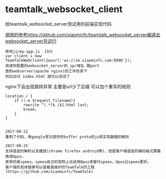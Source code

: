 # teamtalk_websocket_client
给teamtalk_websocket_server测试用的前端实现代码

[弱弱的参考https://github.com/xiaominfc/teamtalk_websocket_server编译出websocket_server并运行](https://github.com/xiaominfc/teamtalk_websocket_server)


```
修改js/my-app.js  15行
var client = new TeamTalkWebClient({wsurl:'ws://im.xiaominfc.com:9090'});
改成你配置的websocket_server的 ip/域名 跟port
放到webserver(apache nginx)的工作目录下
然后访问 index.html 就可以测试了
```

nginx下会出现跳转异常 主要是url少了后缀 可以加个重写的规则
```
location / {
    if (!-e $request_filename){
        rewrite ^(.*)$ /$1.html last;
        break;
    }
}


```

```
2017-08-22
重构了代码，用google官方提供的buffer proto的js库实现数据的解析 
```


```
2017-08-25
支持语音的解析以及播放(chrome firefox android等)，但是客户端语音的编码格式需要换成Opus，
原来的是speex。speex自己的官网上也说用Opus来替代speex，Opus比speex更好。
客户端的具体替换可以查看我维护的TeamTalk的工程(https://github.com/xiaominfc/TeamTalk)
```
